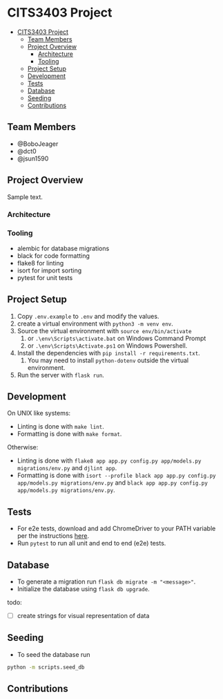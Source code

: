 # CITS3403 Project

- [CITS3403 Project](#cits3403-project)
  - [Team Members](#team-members)
  - [Project Overview](#project-overview)
    - [Architecture](#architecture)
    - [Tooling](#tooling)
  - [Project Setup](#project-setup)
  - [Development](#development)
  - [Tests](#tests)
  - [Database](#database)
  - [Seeding](#seeding)
  - [Contributions](#contributions)

## Team Members

- @BoboJeager
- @dct0
- @jsun1590

## Project Overview

Sample text.

### Architecture

### Tooling

- alembic for database migrations
- black for code formatting
- flake8 for linting
- isort for import sorting
- pytest for unit tests

## Project Setup

1. Copy `.env.example` to `.env` and modify the values.
2. create a virtual environment with `python3 -m venv env`.
3. Source the virtual environment with `source env/bin/activate`
   1. or `.\env\Scripts\activate.bat` on Windows Command Prompt
   2. or `.\env\Scripts\Activate.ps1` on Windows Powershell.
4. Install the dependencies with `pip install -r requirements.txt`.
   1. You may need to install `python-dotenv` outside the virtual environment.
5. Run the server with `flask run`.

## Development

On UNIX like systems:

- Linting is done with `make lint`.
- Formatting is done with `make format`.

Otherwise:

- Linting is done with `flake8 app app.py config.py app/models.py migrations/env.py` and `djlint app`.
- Formatting is done with `isort --profile black app app.py config.py app/models.py migrations/env.py` and `black app app.py config.py app/models.py migrations/env.py`.

## Tests

- For e2e tests, download and add ChromeDriver to your PATH variable per the instructions [here](https://chromedriver.chromium.org/getting-started).
- Run `pytest` to run all unit and end to end (e2e) tests.

## Database

- To generate a migration run `flask db migrate -m "<message>"`.
- Initialize the database using `flask db upgrade`.

todo:

- [ ] create strings for visual representation of data

## Seeding

- To seed the database run

```sh
python -m scripts.seed_db
```

## Contributions
